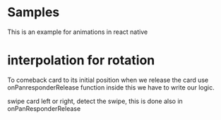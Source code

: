 # Samples

This is an example for animations in react native

# interpolation for rotation

To comeback card to its initial position when we release the card
use onPanresponderRelease function
inside this we have to write our logic.

swipe card left or right, detect the swipe,
this is done also in onPanResponderRelease
